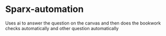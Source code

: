 # Sparx-automation
Uses ai to answer the question on the canvas and then does the bookwork checks automatically and other question automatically
